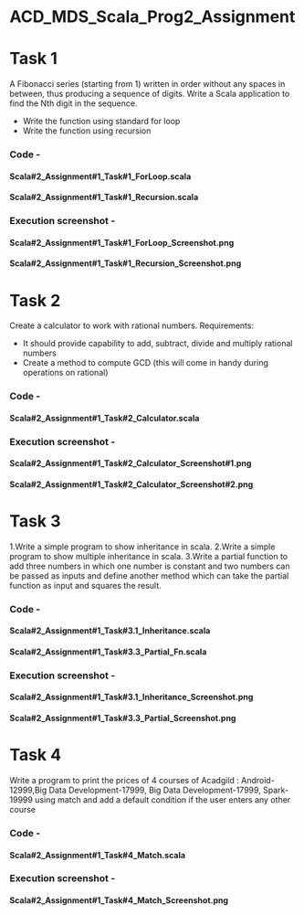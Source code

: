 # ACD_MDS_Scala_Prog2_Assignment

# Task 1
A Fibonacci series (starting from 1) written in order without any spaces in between, thus
producing a sequence of digits.
Write a Scala application to find the Nth digit in the sequence.
- Write the function using standard for loop
- Write the function using recursion

### Code - 
#### Scala#2_Assignment#1_Task#1_ForLoop.scala
#### Scala#2_Assignment#1_Task#1_Recursion.scala
### Execution screenshot - 
#### Scala#2_Assignment#1_Task#1_ForLoop_Screenshot.png
#### Scala#2_Assignment#1_Task#1_Recursion_Screenshot.png

# Task 2
Create a calculator to work with rational numbers.
Requirements:
- It should provide capability to add, subtract, divide and multiply rational numbers
- Create a method to compute GCD (this will come in handy during operations on rational)

### Code - 
#### Scala#2_Assignment#1_Task#2_Calculator.scala
### Execution screenshot - 
#### Scala#2_Assignment#1_Task#2_Calculator_Screenshot#1.png
#### Scala#2_Assignment#1_Task#2_Calculator_Screenshot#2.png

# Task 3
1.Write a simple program to show inheritance in scala.
2.Write a simple program to show multiple inheritance in scala.
3.Write a partial function to add three numbers in which one number is constant 
and two numbers can be passed as inputs and define another method which can take the partial
function as input and squares the result.

### Code - 
#### Scala#2_Assignment#1_Task#3.1_Inheritance.scala
#### Scala#2_Assignment#1_Task#3.3_Partial_Fn.scala
### Execution screenshot - 
#### Scala#2_Assignment#1_Task#3.1_Inheritance_Screenshot.png
#### Scala#2_Assignment#1_Task#3.3_Partial_Screenshot.png

# Task 4
Write a program to print the prices of 4 courses of Acadgild : Android-12999,Big Data
Development-17999, Big Data Development-17999, Spark-19999 using match and add a
default condition if the user enters any other course

### Code - 
#### Scala#2_Assignment#1_Task#4_Match.scala
### Execution screenshot - 
#### Scala#2_Assignment#1_Task#4_Match_Screenshot.png
